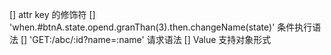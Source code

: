 [] attr key 的修饰符
[] 'when.#btnA.state.opend.granThan(3).then.changeName(state)' 条件执行语法
[] 'GET:/abc/:id?name=:name' 请求语法
[] Value 支持对象形式